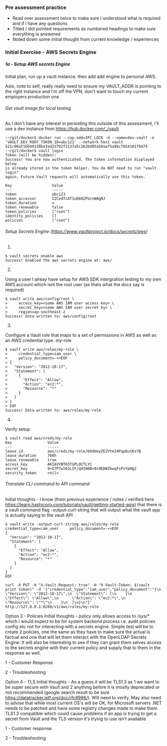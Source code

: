 ### Pre assessment practice
- Read over assessment twice to make sure I understood what is required and if i have any questions
- Titled / dot pointed requirements as numbered headings to make sure everything is answered
- Noted down some initial thought from current knowledge / experiences

### Initial Exercise - AWS Secrets Engine

##### 1a - Setup AWS secrets Engine
Initial plan, run up a vault instance, then add add engine to personal AWS.

Aslo, note to self, really really need to ensure my VAULT_ADDR is pointing to the right instance and i'm off the VPN, don't want to touch my current employers production one

###### Get vault image for local testing
As I don't have any interest in persisting this outside of this assessment, i'll use a dev instance
from https://hub.docker.com/_/vault

```
:~/git/docker$ docker run --cap-add=IPC_LOCK -d --name=dev-vault -e 'VAULT_DEV_ROOT_TOKEN_ID=abc123' --network host vault
521c98af1bb49338be3ad2d792f3137a5c262bd05a58aaf5a9bc7654101f8475
:~/git/docker$ vault login
Token (will be hidden):
Success! You are now authenticated. The token information displayed below
is already stored in the token helper. You do NOT need to run "vault login"
again. Future Vault requests will automatically use this token.

Key                  Value
---                  -----
token                abc123
token_accessor       I2CedfcAT1uQ602FUcnWAgNJ
token_duration       ∞
token_renewable      false
token_policies       ["root"]
identity_policies    []
policies             ["root"]
```

###### Setup Secrets Engine (https://www.vaultproject.io/docs/secrets/aws)
1.
```
$ vault secrets enable aws
Success! Enabled the aws secrets engine at: aws/
```
2.
Using a user I alreay have setup for AWS SDK intergration testing to my own AWS account which isnt the root user (as thats what the docs say is required) 
```
$ vault write aws/config/root \
>     access_key=<some AWS IAM user access key> \
>     secret_key=<some AWS IAM user secret ky> \
>     region=ap-southeast-2
Success! Data written to: aws/config/root
```

3.
Configure a Vault role that maps to a set of permissions in AWS as well as an AWS credential type.
my-role
```
$ vault write aws/roles/my-role \
>     credential_type=iam_user \
>     policy_document=-<<EOF
> {
>   "Version": "2012-10-17",
>   "Statement": [
>     {
>       "Effect": "Allow",
>       "Action": "ec2:*",
>       "Resource": "*"
>     }
>   ]
> }
> EOF
Success! Data written to: aws/roles/my-role
```
4. 
Verify setup
```
$ vault read aws/creds/my-role
Key                Value
---                -----
lease_id           aws/creds/my-role/bOdUeyZEZVte24Pqp6utKx7B
lease_duration     768h
lease_renewable    true
access_key         AKIAVVBTO3TGPLQCTLYC
secret_key         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
security_token     <nil>
```
###### Translate CLI command to API command
Initial thoughts - I know (from previous experience / notes / verified here https://learn.hashicorp.com/tutorials/vault/getting-started-apis) that there is a vault command flag -output-curl-string that will output what the vault app is actually saying to the vault API

```
$ vault write -output-curl-string aws/roles/my-role credential_type=iam_user     policy_document=-<<EOF
{
  "Version": "2012-10-17",
  "Statement": [
    {
      "Effect": "Allow",
      "Action": "ec2:*",
      "Resource": "*"
    }
  ]
}
EOF

curl -X PUT -H "X-Vault-Request: true" -H "X-Vault-Token: $(vault print token)" -d '{"credential_type":"iam_user","policy_document":"{\n  \"Version\": \"2012-10-17\",\n  \"Statement\": [\n    {\n      \"Effect\": \"Allow\",\n      \"Action\": \"ec2:*\",\n      \"Resource\": \"*\"\n    }\n  ]\n}\n"}' http://127.0.0.1:8200/v1/aws/roles/my-role
```






Option 3 - Policies
Initial thoughts - policy only allows access to /sys/* which i would expect to be for system backend process i.e. audit policies config etc not for interacting with a secrets engine. Simple test will be to create 2 policies, one the same as they have to make sure the actual is factual and one that will let them interact with the OpenLDAP Secrets Engine. It will also be interesting to see if they can grant them selves access to the secrets engine with their current policy and supply that to them in the response as well.

1 - Customer Response


2 - Troubleshooting


Option 4 - TLS
Initial thoughts - As a guess it will be TLS1.3 as 1 we want to be super secure with Vault and 2 anything before it is mostly deprecated or not recommended (google search result to be sure https://datatracker.ietf.org/doc/rfc8996/). Will need to verify. May also need to advise that while most current OS's will be OK, for Microsoft servers .NET needs to be patched and have some registry changes made to make them TLS1.3 compatible which could cause problems if an app is trying to get a secret from Vault and the TLS version it's trying to use isn't available

1 - Customer response


2 - Troubleshooting
